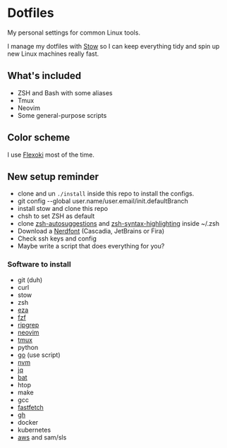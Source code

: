 # Dotfiles

My personal settings for common Linux tools.

I manage my dotfiles with [Stow](https://www.gnu.org/software/stow/) so I can keep everything tidy and spin up new Linux machines really fast.

## What's included

- ZSH and Bash with some aliases
- Tmux
- Neovim
- Some general-purpose scripts

## Color scheme

I use [Flexoki](https://stephango.com/flexoki) most of the time.

## New setup reminder

- clone and un `./install` inside this repo to install the configs. 
- git config --global user.name/user.email/init.defaultBranch
- install stow and clone this repo
- chsh to set ZSH as default
- clone [zsh-autosuggestions](https://github.com/zsh-users/zsh-autosuggestions) and [zsh-syntax-highlighting](https://github.com/zsh-users/zsh-syntax-highlighting) inside ~/.zsh
- Download a [Nerdfont](https://www.nerdfonts.com/font-downloads) (Cascadia, JetBrains or Fira)
- Check ssh keys and config
- Maybe write a script that does everything for you?

### Software to install

- git (duh)
- curl
- stow
- zsh
- [eza](https://github.com/eza-community/eza)
- [fzf](https://github.com/junegunn/fzf)
- [ripgrep](https://github.com/BurntSushi/ripgrep#installation)
- [neovim](https://github.com/neovim/neovim)
- [tmux](https://github.com/tmux/tmux/wiki)
- python
- [go](https://go.dev/) (use script)
- [nvm](https://github.com/nvm-sh/nvm)
- [jq](https://jqlang.github.io/jq/)
- [bat](https://github.com/sharkdp/bat)
- htop
- make
- gcc
- [fastfetch](https://github.com/fastfetch-cli/fastfetch)
- [gh](https://github.com/cli/cli#installation)
- docker
- kubernetes
- [aws](https://docs.aws.amazon.com/cli/latest/userguide/getting-started-install.html) and sam/sls